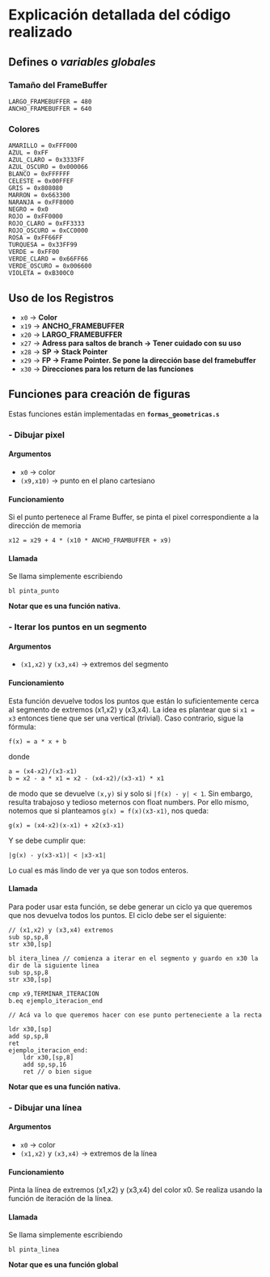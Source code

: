 # Explicación detallada del código realizado

## Defines o *variables globales*

### Tamaño del FrameBuffer
```
LARGO_FRAMEBUFFER = 480
ANCHO_FRAMEBUFFER = 640
```



### Colores
```
AMARILLO = 0xFFF000
AZUL = 0xFF
AZUL_CLARO = 0x3333FF
AZUL_OSCURO = 0x000066
BLANCO = 0xFFFFFF
CELESTE = 0x00FFEF
GRIS = 0x808080
MARRON = 0x663300
NARANJA = 0xFF8000
NEGRO = 0x0
ROJO = 0xFF0000
ROJO_CLARO = 0xFF3333
ROJO_OSCURO = 0xCC0000
ROSA = 0xFF66FF
TURQUESA = 0x33FF99
VERDE = 0xFF00
VERDE_CLARO = 0x66FF66
VERDE_OSCURO = 0x006600
VIOLETA = 0xB300C0
```



## Uso de los Registros

* `x0` -> **Color**
* `x19` -> **ANCHO_FRAMEBUFFER**
* `x20` -> **LARGO_FRAMEBUFFER**
* `x27` -> **Adress para saltos de branch -> Tener cuidado con su uso**
* `x28` -> **SP -> Stack Pointer**
* `x29` -> **FP -> Frame Pointer. Se pone la dirección base del framebuffer**
* `x30` -> **Direcciones para los return de las funciones**



## Funciones para creación de figuras

Estas funciones están implementadas en **`formas_geometricas.s`**

### - Dibujar pixel

#### Argumentos

* `x0` -> color
* `(x9,x10)` -> punto en el plano cartesiano

#### Funcionamiento

Si el punto pertenece al Frame Buffer, se pinta el pixel correspondiente a la dirección de memoria
```
x12 = x29 + 4 * (x10 * ANCHO_FRAMBUFFER + x9)
```

#### Llamada

Se llama simplemente escribiendo
```
bl pinta_punto
```
**Notar que es una función nativa.**


### - Iterar los puntos en un segmento

#### Argumentos

* `(x1,x2)` y `(x3,x4)` -> extremos del segmento

#### Funcionamiento

Esta función devuelve todos los puntos que están lo suficientemente cerca al segmento de extremos (x1,x2) y (x3,x4). La idea es plantear que si `x1 = x3` entonces tiene que ser una vertical (trivial). Caso contrario, sigue la fórmula:
```
f(x) = a * x + b
```
donde
```
a = (x4-x2)/(x3-x1)
b = x2 - a * x1 = x2 - (x4-x2)/(x3-x1) * x1
```
de modo que se devuelve `(x,y)` si y solo si `|f(x) - y| < 1`. Sin embargo, resulta trabajoso y tedioso meternos con float numbers. Por ello mismo, notemos que si planteamos `g(x) = f(x)(x3-x1)`, nos queda:
```
g(x) = (x4-x2)(x-x1) + x2(x3-x1)
```
Y se debe cumplir que:
```
|g(x) - y(x3-x1)| < |x3-x1|
```
Lo cual es más lindo de ver ya que son todos enteros.

#### Llamada

Para poder usar esta función, se debe generar un ciclo ya que queremos que nos devuelva todos los puntos. El ciclo debe ser el siguiente:
```
// (x1,x2) y (x3,x4) extremos
sub sp,sp,8
str x30,[sp]

bl itera_linea // comienza a iterar en el segmento y guardo en x30 la dir de la siguiente linea
sub sp,sp,8
str x30,[sp]

cmp x9,TERMINAR_ITERACION
b.eq ejemplo_iteracion_end

// Acá va lo que queremos hacer con ese punto perteneciente a la recta

ldr x30,[sp]
add sp,sp,8
ret
ejemplo_iteracion_end:
    ldr x30,[sp,8]
    add sp,sp,16
    ret // o bien sigue
```

**Notar que es una función nativa.**


### - Dibujar una línea

#### Argumentos

* `x0` -> color
* `(x1,x2)` y `(x3,x4)` -> extremos de la línea

#### Funcionamiento

Pinta la línea de extremos (x1,x2) y (x3,x4) del color x0. Se realiza usando la función de iteración de la línea.

#### Llamada

Se llama simplemente escribiendo
```
bl pinta_linea
```

**Notar que es una función global**